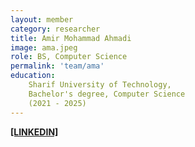 ```yaml
---
layout: member
category: researcher
title: Amir Mohammad Ahmadi
image: ama.jpeg
role: BS, Computer Science
permalink: 'team/ama'
education:
    Sharif University of Technology,
    Bachelor's degree, Computer Science
    (2021 - 2025)
---
```


**[[LINKEDIN]](https://www.linkedin.com/in/amir-mohammad-ahmadi-majidi-22a100270)**
